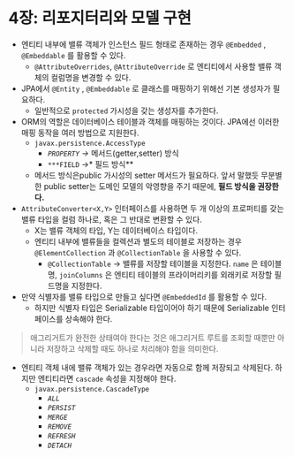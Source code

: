 # 4장: 리포지터리와 모델 구현

- 엔티티 내부에 밸류 객체가 인스턴스 필드 형태로 존재하는 경우 `@Embedded` , `@Embeddable` 를 활용할 수 있다.
    - `@AttributeOverrides`, `@AttributeOverride` 로 엔티티에서 사용할 밸류 객체의 컬럼명을 변경할 수 있다.
- JPA에서 `@Entity` , `@Embeddable` 로 클래스를 매핑하기 위해선 기본 생성자가 필요하다.
    - 일반적으로 `protected` 가시성을 갖는 생성자를 추가한다.
- ORM의 역할은 데이터베이스 테이블과 객체를 매핑하는 것이다. JPA에선 이러한 매핑 동작을 여러 방법으로 지원한다.
    - `javax.persistence.AccessType`
        - *`PROPERTY` →* 메서드(getter,setter) 방식
        - `***FIELD` →* 필드 방식**
    - 메서드 방식은public 가시성의 setter 메서드가 필요하다. 앞서 말했듯 무분별한 public setter는 도메인 모델의 악영향을 주기 때문에, **필드 방식을 권장한다.**
- `AttributeConverter<X,Y>` 인터페이스를 사용하면 두 개 이상의 프로퍼티를 갖는 밸류 타입을 컬럼 하나로, 혹은 그 반대로 변환할 수 있다.
    - X는 밸류 객체의 타입, Y는 데이터베이스 타입이다.
    - 엔티티 내부에 밸류들을 컬렉션과 별도의 테이블로 저장하는 경우 `@ElementCollection` 과 `@CollectionTable` 을 사용할 수 있다.
        - `@CollectionTable` → 밸류를 저장할 테이블을 지정한다. `name` 은 테이블명, `joinColumns` 은 엔티티 테이블의 프라이머리키를 외래키로 저장할 필드명을 지정한다.
- 만약 식별자를 밸류 타입으로 만들고 싶다면 `@EmbeddedId` 를 활용할 수 있다.
    - 하지만 식별자 타입은 Serializable 타입이어야 하기 때문에 Serializable 인터페이스를 상속해야 한다.

> 애그리거트가 완전한 상태여야 한다는 것은 애그리거트 루트를 조회할 때뿐만 아니라 저장하고 삭제할 때도 하나로 처리해야 함을 의미한다.
> 
- 엔티티 객체 내에 밸류 객체가 있는 경우라면 자동으로 함께 저장되고 삭제된다. 하지만 엔티티라면 `cascade` 속성을 지정해야 한다.
    - `javax.persistence.CascadeType`
        - *`ALL`*
        - *`PERSIST`*
        - *`MERGE`*
        - *`REMOVE`*
        - *`REFRESH`*
        - *`DETACH`*